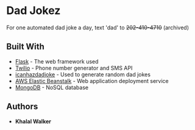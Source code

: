 # Dad Jokez
For one automated dad joke a day, text 'dad' to ~~202-410-4710~~ (archived)

## Built With

* [Flask](https://flask.palletsprojects.com/en/1.1.x/) - The web framework used
* [Twilio](https://www.twilio.com/) - Phone number generator and SMS API
* [icanhazdadjoke](https://icanhazdadjoke.com/api) - Used to generate random dad jokes
* [AWS Elastic Beanstalk](https://aws.amazon.com/elasticbeanstalk/) - Web application deployment service
* [MongoDB](https://www.mongodb.com/) - NoSQL database


## Authors

* **Khalal Walker**
